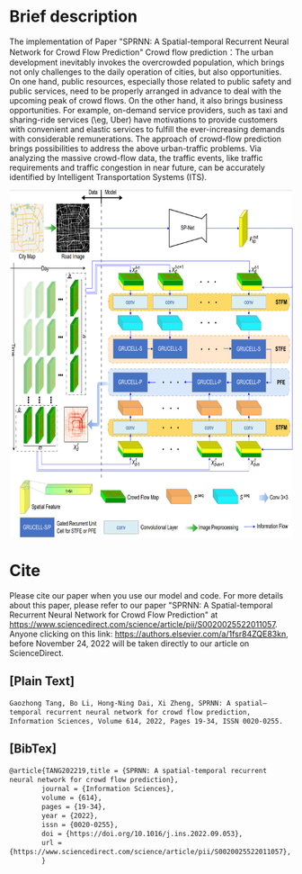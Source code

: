 # Brief description

The implementation of Paper "SPRNN: A Spatial-temporal Recurrent Neural Network for Crowd Flow Prediction"
Crowd flow prediction：The urban development inevitably invokes the overcrowded population, which brings not only challenges to the daily operation of cities, but also opportunities. On one hand, public resources, especially those related to public safety and public services, need to be properly arranged in advance to deal with the upcoming peak of crowd flows. On the other hand, it also brings business opportunities. For example, on-demand service providers, such as taxi and sharing-ride services (\eg, Uber) have motivations to provide customers with convenient and elastic services to fulfill the ever-increasing demands with considerable remunerations. The approach of crowd-flow prediction brings possibilities to address the above urban-traffic problems. Via analyzing the massive crowd-flow data, the traffic events, like traffic requirements and traffic congestion in near future, can be accurately identified by Intelligent Transportation Systems (ITS).

<img src="https://github.com/CVisionProcessing/SPRNN/blob/main/overview.png" width="800px" height="618">

# Cite
Please cite our paper when you use our model and code. For more details about this paper, please refer to our paper "SPRNN: A Spatial-temporal Recurrent Neural Network for Crowd Flow Prediction" at https://www.sciencedirect.com/science/article/pii/S0020025522011057. Anyone clicking on this link: https://authors.elsevier.com/a/1fsr84ZQE83kn, before November 24, 2022 will be taken directly to our article on ScienceDirect. 

[Plain Text]
-------------
    Gaozhong Tang, Bo Li, Hong-Ning Dai, Xi Zheng, SPRNN: A spatial–temporal recurrent neural network for crowd flow prediction, Information Sciences, Volume 614, 2022, Pages 19-34, ISSN 0020-0255.

[BibTex]
-------------
    @article{TANG202219,title = {SPRNN: A spatial-temporal recurrent neural network for crowd flow prediction}, 
            journal = {Information Sciences}, 
            volume = {614}, 
            pages = {19-34}, 
            year = {2022}, 
            issn = {0020-0255}, 
            doi = {https://doi.org/10.1016/j.ins.2022.09.053}, 
            url = {https://www.sciencedirect.com/science/article/pii/S0020025522011057},
            }
    
    
